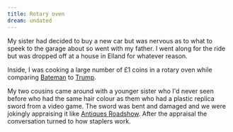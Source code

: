 ```yaml
---
title: Rotary oven
dream: undated
---
```


My sister had decided to buy a new car but was nervous as to what to speek to the garage about so went with my father. I went along for the ride but was dropped off at a house in Elland for whatever reason.

Inside, I was cooking a large number of &pound;1 coins in a rotary oven while comparing <a href="https://en.wikipedia.org/wiki/Patrick_Bateman">Bateman</a> to <a href="https://en.wikipedia.org/wiki/Donald_Trump">Trump</a>.

My two cousins <!-- PH MH --> came around with a younger sister who I'd never seen before who had the same hair colour as them who had a plastic replica sword from a video game. The sword was bent and damaged and we were jokingly appraising it like <a href="https://en.wikipedia.org/wiki/Antiques_Roadshow">Antiques Roadshow</a>. After the appraisal the conversation turned to how staplers work.